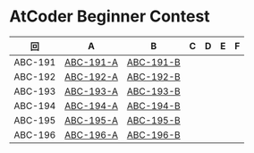 # AtCoder Beginner Contest

| 回 | A | B | C | D | E | F |
|:---:|:---:|:---:|:---:|:---:|:---:|:---:|
| ABC-191 | [ABC-191-A](ABC-191-A.py) | [ABC-191-B](ABC-191-B.py) |  |  |  |  |
| ABC-192 | [ABC-192-A](ABC-192-A.py) | [ABC-192-B](ABC-192-B.py) |  |  |  |  |
| ABC-193 | [ABC-193-A](ABC-193-A.py) | [ABC-193-B](ABC-193-B.py) |  |  |  |  |
| ABC-194 | [ABC-194-A](ABC-194-A.py) | [ABC-194-B](ABC-194-B.py) |  |  |  |  |
| ABC-195 | [ABC-195-A](ABC-195-A.py) | [ABC-195-B](ABC-195-B.py) |  |  |  |  |
| ABC-196 | [ABC-196-A](ABC-196-A.py) | [ABC-196-B](ABC-196-B.py) |  |  |  |  |
